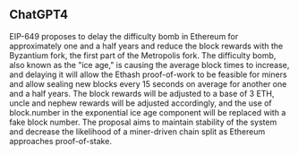 ## ChatGPT4

EIP-649 proposes to delay the difficulty bomb in Ethereum for approximately one and a half years and reduce the block rewards with the Byzantium fork, the first part of the Metropolis fork. The difficulty bomb, also known as the "ice age," is causing the average block times to increase, and delaying it will allow the Ethash proof-of-work to be feasible for miners and allow sealing new blocks every 15 seconds on average for another one and a half years. The block rewards will be adjusted to a base of 3 ETH, uncle and nephew rewards will be adjusted accordingly, and the use of block.number in the exponential ice age component will be replaced with a fake block number. The proposal aims to maintain stability of the system and decrease the likelihood of a miner-driven chain split as Ethereum approaches proof-of-stake.
